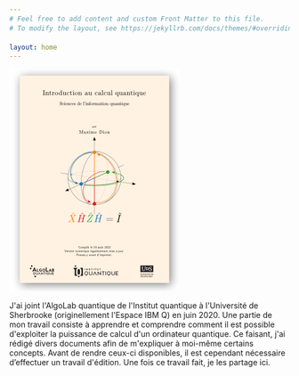 ```yaml
---
# Feel free to add content and custom Front Matter to this file.
# To modify the layout, see https://jekyllrb.com/docs/themes/#overriding-theme-defaults

layout: home
---
```


<img src="/assets/img/exemple_notes.png">

J'ai joint l'AlgoLab quantique de l'Institut quantique à l'Université de Sherbrooke (originellement l'Espace IBM Q) en juin 2020. Une partie de mon travail consiste à apprendre et comprendre comment il est possible d'exploiter la puissance de calcul d'un ordinateur quantique. Ce faisant, j'ai rédigé divers documents afin de m'expliquer à moi-même certains concepts. Avant de rendre ceux-ci disponibles, il est cependant nécessaire d’effectuer un travail d'édition. Une fois ce travail fait, je les partage ici.
